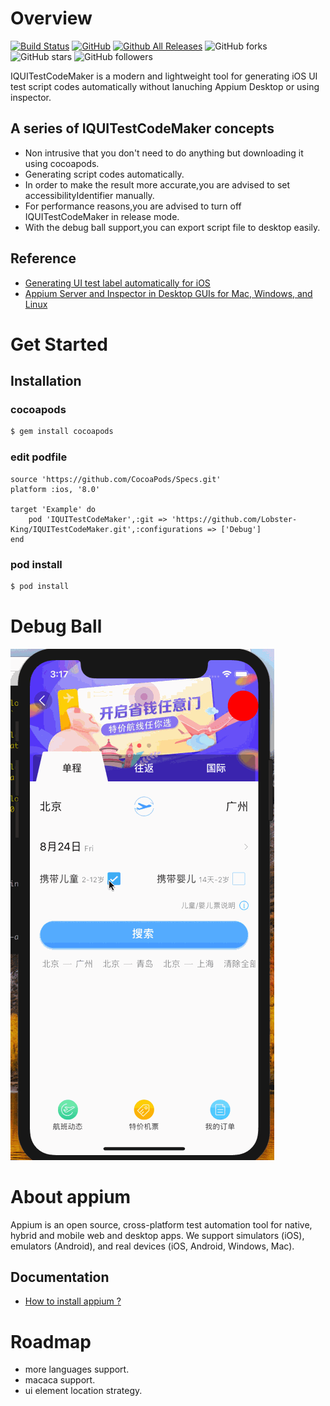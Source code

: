 # Overview

[![Build Status](https://travis-ci.org/Lobster-King/IQUITestCodeMaker.svg?branch=master)](https://travis-ci.org/Lobster-King/IQUITestCodeMaker)
[![GitHub](https://img.shields.io/github/license/mashape/apistatus.svg)](https://github.com/Lobster-King/IQUITestCodeMaker)
[![Github All Releases](https://img.shields.io/github/downloads/Lobster-King/IQUITestCodeMaker/total.svg)](https://github.com/Lobster-King/IQUITestCodeMaker)
![GitHub forks](https://img.shields.io/github/forks/badges/shields.svg?style=social&label=Fork)
![GitHub stars](https://img.shields.io/github/stars/badges/shields.svg?style=social&label=Stars)
![GitHub followers](https://img.shields.io/github/followers/espadrine.svg?style=social&label=Follow)

IQUITestCodeMaker is a modern and lightweight tool  for generating iOS UI test script codes automatically without lanuching Appium Desktop or using inspector.

## A series of IQUITestCodeMaker  concepts

* Non intrusive that you don't need to do anything but downloading it using cocoapods.
* Generating script codes automatically.
* In order to make the result more accurate,you are advised to set accessibilityIdentifier manually.
* For performance reasons,you are advised to turn off IQUITestCodeMaker in release mode.
* With the debug ball support,you can export script file to desktop easily.

## Reference
* [Generating UI test label automatically for iOS](https://github.com/yulingtianxia/TBUIAutoTest)
* [Appium Server and Inspector in Desktop GUIs for Mac, Windows, and Linux](https://github.com/appium/appium-desktop)

# Get Started

## Installation

### cocoapods

```bash
$ gem install cocoapods
```

### edit podfile
```
source 'https://github.com/CocoaPods/Specs.git'
platform :ios, '8.0'

target 'Example' do
    pod 'IQUITestCodeMaker',:git => 'https://github.com/Lobster-King/IQUITestCodeMaker.git',:configurations => ['Debug']
end
```
### pod install
```bash
$ pod install
```

# Debug Ball

![Demo gif](https://github.com/Lobster-King/IQUITestCodeMaker/blob/master/Demo.gif)


# About appium
Appium is an open source, cross-platform test automation tool for native,
hybrid and mobile web and desktop apps. We support simulators (iOS), emulators
(Android), and real devices (iOS, Android, Windows, Mac).

## Documentation
* [How to install appium ?](https://github.com/appium/appium/blob/master/docs/en/about-appium/getting-started.md)




# Roadmap

* more languages support.
* macaca support.
* ui element location strategy.

